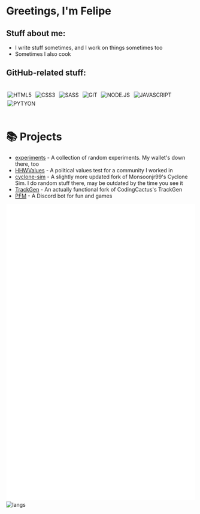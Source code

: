 # Greetings, I'm Felipe
## Stuff about me:
* I write stuff sometimes, and I work on things sometimes too
* Sometimes I also cook
## GitHub-related stuff:
<div style="display: inline_block"><br/>
  <img align="center" alt="HTML5" src="https://img.shields.io/badge/HTML5-E34F26?style=for-the-badge&logo=html5&logoColor=white" style="margin: .2rem"/>
  <img align="center" alt="CSS3" src="https://img.shields.io/badge/CSS3-1572B6?style=for-the-badge&logo=css3&logoColor=white" style="margin: .2rem" />
  <img align="center" alt="SASS" src="https://img.shields.io/badge/Sass-CC6699?style=for-the-badge&logo=sass&logoColor=white" style="margin: .2rem" />
  <img align="center" alt="GIT" src="https://img.shields.io/badge/GIT-E44C30?style=for-the-badge&logo=git&logoColor=white" style="margin: .2rem" />
  <img align="center" alt="NODE.JS" src="https://img.shields.io/badge/Node.js-43853D?style=for-the-badge&logo=node.js&logoColor=white" style="margin: .2rem" />
  <img align="center" alt="JAVASCRIPT" src="https://img.shields.io/badge/JavaScript-F7DF1E?style=for-the-badge&logo=javascript&logoColor=black" style="margin: .2rem" />
  <img align="center" alt="PYTYON" src="https://img.shields.io/badge/python-3670A0?style=for-the-badge&logo=python&logoColor=ffdd54" style="margin: .2rem" />
</div><br/>

# 📚 Projects
- [experiments](https://github.com/StrawberryMaster/experiments) - A collection of random experiments. My wallet's down there, too
- [HHWValues](https://github.com/StrawberryMaster/HHWValues) - A political values test for a community I worked in
- [cyclone-sim](https://github.com/StrawberryMaster/cyclone-sim) - A slightly more updated fork of Monsoonjr99's Cyclone Sim. I do random stuff there, may be outdated by the time you see it
- [TrackGen](https://github.com/StrawberryMaster/TrackGen) - An actually functional fork of CodingCactus's TrackGen
- [PFM](https://github.com/StrawberryMaster/PFM-js) - A Discord bot for fun and games

![metrics](/github-metrics.svg)
![langs](https://github-readme-stats.vercel.app/api/top-langs/?username=StrawberryMaster&layout=compact&theme=chartreuse-dark)
<!---
StrawberryMaster/StrawberryMaster is a ✨ special ✨ repository because its `README.md` (this file) appears on your GitHub profile.
You can click the Preview link to take a look at your changes.
--->
